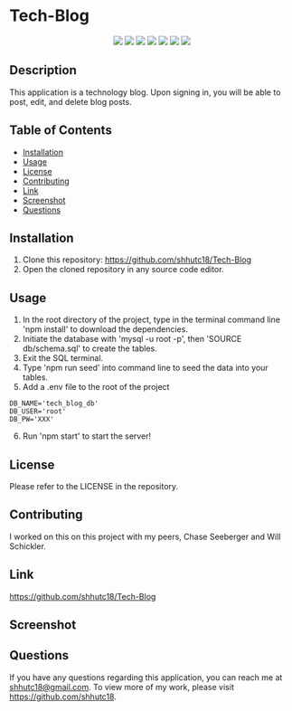 # Tech-Blog

<p align="center">
    <img src="https://img.shields.io/badge/Javascript-yellow" />
    <img src="https://img.shields.io/badge/-Express.js-green" />
    <img src="https://img.shields.io/badge/-Sequelize-red" >
    <img src="https://img.shields.io/badge/-mySQL-blue" >
    <img src="https://img.shields.io/badge/-MVC-yellow" >
    <img src="https://img.shields.io/badge/-Handlebars-pink" >
    <img src="https://img.shields.io/badge/-bcrypt-lightgrey" />
</p>

## Description

This application is a technology blog. Upon signing in, you will be able to post, edit, and delete blog posts.

## Table of Contents

- [Installation](#installation)
- [Usage](#usage)
- [License](#license)
- [Contributing](#contributing)
- [Link](#link)
- [Screenshot](#screenshot)
- [Questions](#questions)

## Installation

1. Clone this repository: https://github.com/shhutc18/Tech-Blog
2. Open the cloned repository in any source code editor.

## Usage

1. In the root directory of the project, type in the terminal command line 'npm install' to download the dependencies.
2. Initiate the database with 'mysql -u root -p', then 'SOURCE db/schema.sql' to create the tables.
3. Exit the SQL terminal.
4. Type 'npm run seed' into command line to seed the data into your tables.
5. Add a .env file to the root of the project

```text
DB_NAME='tech_blog_db'
DB_USER='root'
DB_PW='XXX'
```
6. Run 'npm start' to start the server!

## License

Please refer to the LICENSE in the repository.

## Contributing

I worked on this on this project with my peers, Chase Seeberger and Will Schickler.

## Link

https://github.com/shhutc18/Tech-Blog

## Screenshot

<!-- Insert screenshot here -->

## Questions

If you have any questions regarding this application, you can reach me at shhutc18@gmail.com. To view more of my work, please visit https://github.com/shhutc18.